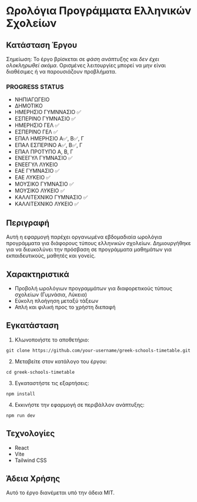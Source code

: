 # Ωρολόγια Προγράμματα Ελληνικών Σχολείων

## Κατάσταση Έργου

Σημείωση: Το έργο βρίσκεται σε *φάση ανάπτυξης* και *δεν έχει ολοκληρωθεί ακόμα*. Ορισμένες λειτουργίες μπορεί να μην είναι διαθέσιμες ή να παρουσιάζουν προβλήματα.

### PROGRESS STATUS
- ΝΗΠΙΑΓΩΓΕΙΟ
- ΔΗΜΟΤΙΚΟ
- ΗΜΕΡΗΣΙΟ ΓΥΜΝΝΑΣΙΟ ✅
- ΕΣΠΕΡΙΝΟ ΓΥΜΝΑΣΙΟ ✅
- ΗΜΕΡΗΣΙΟ ΓΕΛ ✅
- ΕΣΠΕΡΙΝΟ ΓΕΛ ✅
- ΕΠΑΛ ΗΜΕΡΗΣΙΟ Α✅, Β✅, Γ
- ΕΠΑΛ ΕΣΠΕΡΙΝΟ Α✅, Β✅, Γ
- ΕΠΑΛ ΠΡΟΤΥΠΟ Α, Β, Γ
- ΕΝΕΕΓΥΛ ΓΥΜΝΑΣΙΟ ✅
- ΕΝΕΕΓΥΛ ΛΥΚΕΙΟ
- ΕΑΕ ΓΥΜΝΑΣΙΟ ✅
- ΕΑΕ ΛΥΚΕΙΟ ✅
- ΜΟΥΣΙΚΟ ΓΥΜΝΑΣΙΟ ✅
- ΜΟΥΣΙΚΟ ΛΥΚΕΙΟ ✅
- ΚΑΛΛΙΤΕΧΝΙΚΟ ΓΥΜΝΑΣΙΟ ✅
- ΚΑΛΛΙΤΕΧΝΙΚΟ ΛΥΚΕΙΟ ✅

## Περιγραφή

Αυτή η εφαρμογή παρέχει οργανωμένα εβδομαδιαία ωρολόγια προγράμματα για διάφορους τύπους ελληνικών σχολείων. Δημιουργήθηκε για να διευκολύνει την πρόσβαση σε προγράμματα μαθημάτων για εκπαιδευτικούς, μαθητές και γονείς.

## Χαρακτηριστικά

- Προβολή ωρολόγιων προγραμμάτων για διαφορετικούς τύπους σχολείων (Γυμνάσια, Λύκεια)
- Εύκολη πλοήγηση μεταξύ τάξεων
- Απλή και φιλική προς το χρήστη διεπαφή

## Εγκατάσταση

1. Κλωνοποιήστε το αποθετήριο:
```
git clone https://github.com/your-username/greek-schools-timetable.git
```

2. Μεταβείτε στον κατάλογο του έργου:
```
cd greek-schools-timetable
```

3. Εγκαταστήστε τις εξαρτήσεις:
```
npm install
```

4. Εκκινήστε την εφαρμογή σε περιβάλλον ανάπτυξης:
```
npm run dev
```

## Τεχνολογίες

- React
- Vite
- Tailwind CSS

## Άδεια Χρήσης

Αυτό το έργο διανέμεται υπό την άδεια MIT.


